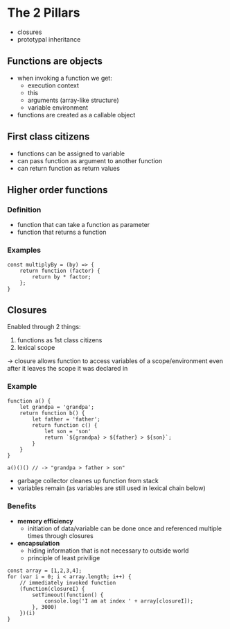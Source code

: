 # The 2 Pillars

- closures
- prototypal inheritance

## Functions are objects

- when invoking a function we get:
  - execution context
  - this
  - arguments (array-like structure)
  - variable environment
- functions are created as a callable object

## First class citizens

- functions can be assigned to variable
- can pass function as argument to another function
- can return function as return values

## Higher order functions

### Definition

- function that can take a function as parameter
- function that returns a function

### Examples

```
const multiplyBy = (by) => {
    return function (factor) {
        return by * factor;
    };
}
```

## Closures

Enabled through 2 things:

1. functions as 1st class citizens
2. lexical scope

-> closure allows function to access variables of a scope/environment even after it leaves the scope it was declared in

### Example

```
function a() {
    let grandpa = 'grandpa';
    return function b() {
        let father = 'father';
        return function c() {
            let son = 'son'
            return `${grandpa} > ${father} > ${son}`;
        }
    }
}

a()()() // -> "grandpa > father > son"
```

- garbage collector cleanes up function from stack
- variables remain (as variables are still used in lexical chain below)

### Benefits

- **memory efficiency**
  - initiation of data/variable can be done once and referenced multiple times through closures
- **encapsulation**
  - hiding information that is not necessary to outside world
  - principle of least privilige

```
const array = [1,2,3,4];
for (var i = 0; i < array.length; i++) {
    // immediately invoked function
    (function(closureI) {
        setTimeout(function() {
            console.log('I am at index ' + array[closureI]);
        }, 3000)
    })(i)
}
```
